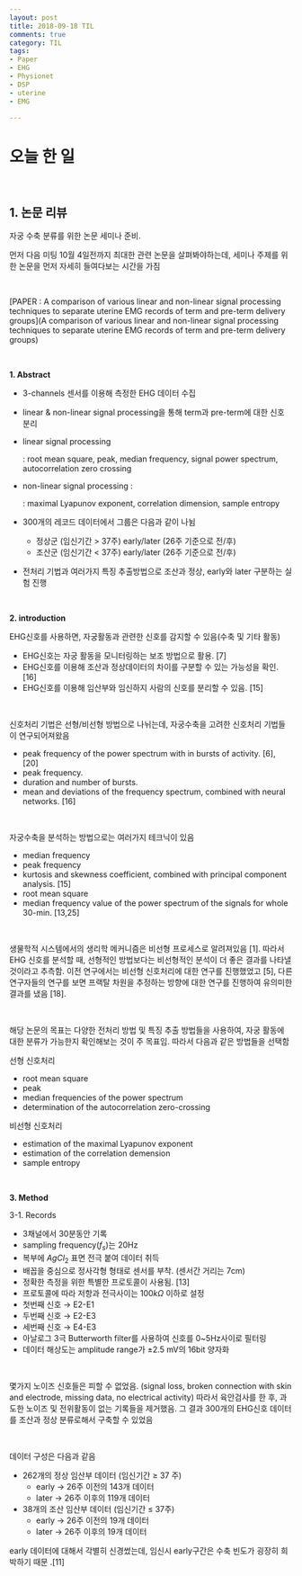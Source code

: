 ```yaml
---
layout: post
title: 2018-09-18 TIL
comments: true
category: TIL
tags:
- Paper
- EHG
- Physionet
- DSP
- uterine
- EMG

---
```




# 오늘 한 일

<br/>

## 1. 논문 리뷰



자궁 수축 분류를 위한 논문 세미나 준비.



먼저 다음 미팅 10월 4일전까지 최대한 관련 논문을 살펴봐야하는데, 세미나 주제를 위한 논문을 먼저 자세히 들여다보는 시간을 가짐

<br/>

[PAPER : A comparison of various linear and non-linear signal processing techniques to separate uterine EMG records of term and pre-term delivery groups](A comparison of various linear and non-linear signal processing techniques to separate uterine EMG records of term and pre-term delivery groups)

<br/>

**1. Abstract**



- 3-channels 센서를 이용해 측정한 EHG 데이터 수집

- linear & non-linear signal processing을 통해 term과 pre-term에 대한 신호 분리

- linear signal processing 

  : root mean square, peak, median frequency, signal power spectrum, autocorrelation zero crossing

- non-linear signal processing :

  : maximal Lyapunov exponent, correlation dimension, sample entropy

- 300개의 레코드 데이터에서 그룹은 다음과 같이 나뉨

  - 정상군 (임신기간 > 37주) early/later (26주 기준으로 전/후)
  - 조산군 (임신기간 < 37주) early/later (26주 기준으로 전/후)

- 전처리 기법과 여러가지 특징 추출방법으로 조산과 정상, early와 later 구분하는 실험 진행

<br/>

**2. introduction**



EHG신호를 사용하면, 자궁활동과 관련한 신호를 감지할 수 있음(수축 및 기타 활동)

- EHG신호는 자궁 활동을 모니터링하는 보조 방법으로 활용. [7]
- EHG신호를 이용해 조산과 정상데이터의 차이를 구분할 수 있는 가능성을 확인. [16]
- EHG신호를 이용해 임산부와 임신하지 사람의 신호를 분리할 수 있음. [15]

<br/>

신호처리 기법은 선형/비선형 방법으로 나뉘는데, 자궁수축을 고려한 신호처리 기법들이 연구되어져왔음

- peak frequency of the power spectrum with in bursts of activity. [6], [20]
- peak frequency.
- duration and number of bursts.
- mean and deviations of the frequency spectrum, combined with neural networks. [16]

<br/>

자궁수축을 분석하는 방법으로는 여러가지 테크닉이 있음

- median frequency
- peak frequency
- kurtosis and skewness coefficient, combined with principal component analysis. [15]
- root mean square
- median frequency value of the power spectrum of the signals for whole 30-min. [13,25]

<br/>



생물학적 시스템에서의 생리학 메커니즘은 비선형 프로세스로 알려져있음 [1]. 따라서 EHG 신호를 분석할 때, 선형적인 방법보다는 비선형적인 분석이 더 좋은 결과를 나타낼 것이라고 추측함. 이전 연구에서는 비선형 신호처리에 대한 연구를 진행했었고 [5], 다른 연구자들의 연구를 보면 프랙탈 차원을 추정하는 방향에 대한 연구를 진행하여 유의미한 결과를 냈음 [18].

<br/>

해당 논문의 목표는 다양한 전처리 방법 및 특징 추출 방법들을 사용하여, 자궁 활동에 대한 분류가 가능한지 확인해보는 것이 주 목표임. 따라서 다음과 같은 방법들을 선택함



선형 신호처리

- root mean square
- peak
- median frequencies of the power spectrum
- determination of the autocorrelation zero-crossing



비선형 신호처리

- estimation of the maximal Lyapunov exponent
- estimation of the correlation demension
- sample entropy

<br/>

**3. Method**



3-1. Records



- 3채널에서 30분동안 기록
- sampling frequency($f_s$)는 20Hz
- 복부에 $AgCl_2$ 표면 전극 붙여 데이터 취득
- 배꼽을 중심으로 정사각형 형태로 센서를 부착. (센서간 거리는 7cm)
- 정확한 측정을 위한 특별한 프로토콜이 사용됨. [13]
- 프로토콜에 따라 저항과 전극사이는 100$k\Omega$ 이하로 설정
- 첫번째 신호 $\rightarrow$ E2-E1
- 두번째 신호 $\rightarrow$ E2-E3
- 세번째 신호 $\rightarrow$ E4-E3
- 아날로그 3극 Butterworth filter를 사용하여 신호를 0~5Hz사이로 필터링
- 데이터 해상도는 amplitude range가 $\pm$2.5 mV의 16bit 양자화

<br/>

몇가지 노이즈 신호들은 피할 수 없었음. (signal loss, broken connection with skin and electrode, missing data, no electrical activity) 따라서 육안검사를 한 후, 과도한 노이즈 및 전위활동이 없는 기록들을 제거했음. 그 결과 300개의 EHG신호 데이터를 조산과 정상 분류로해서 구축할 수 있었음

<br/>

데이터 구성은 다음과 같음



- 262개의 정상 임산부 데이터 (임신기간 $\geq$ 37 주)
  - early $\rightarrow$ 26주 이전의 143개 데이터
  - later $\rightarrow$ 26주 이후의 119개 데이터
- 38개의 조산 임산부 데이터 (임신기간 $\leq$ 37주)
  - early $\rightarrow$ 26주 이전의 19개 데이터
  - later $\rightarrow$ 26주 이후의 19개 데이터



early 데이터에 대해서 각별히 신경썼는데, 임신시 early구간은 수축 빈도가 굉장히 희박하기 때문 .[11]